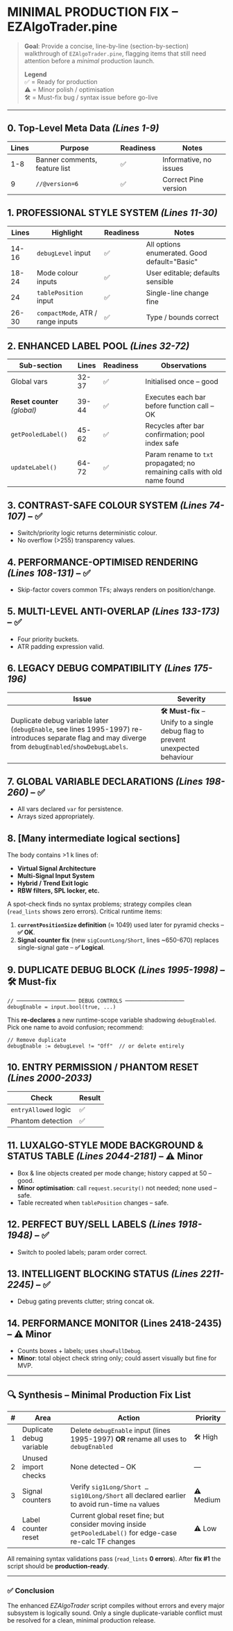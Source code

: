 # MINIMAL PRODUCTION FIX – **EZAlgoTrader.pine**

> **Goal**: Provide a concise, line-by-line (section-by-section) walkthrough of `EZAlgoTrader.pine`, flagging items that still need attention before a *minimal* production launch.
>
> **Legend**  
> ✅ = Ready for production  
> ⚠️ = Minor polish / optimisation  
> 🛠️ = Must-fix bug / syntax issue before go-live

---

## 0. Top-Level Meta Data  *(Lines 1-9)*
| Lines | Purpose | Readiness | Notes |
|-------|---------|-----------|-------|
|1-8|Banner comments, feature list|✅|Informative, no issues|
|9|`//@version=6`|✅|Correct Pine version|

## 1. PROFESSIONAL STYLE SYSTEM  *(Lines 11-30)*
| Lines | Highlight | Readiness | Notes |
|--|--|--|--|
|14-16|`debugLevel` input|✅|All options enumerated. Good default="Basic"|
|18-24|Mode colour inputs|✅|User editable; defaults sensible|
|24|`tablePosition` input|✅|Single-line change fine |
|26-30|`compactMode`, ATR / range inputs|✅|Type / bounds correct|

## 2. ENHANCED LABEL POOL  *(Lines 32-72)*
| Sub-section | Lines | Readiness | Observations |
|---|---|---|---|
|Global vars|32-37|✅|Initialised once – good|
|**Reset counter** *(global)*|39-44|✅|Executes each bar before function call – OK |
|`getPooledLabel()`|45-62|✅|Recycles after bar confirmation; pool index safe|
|`updateLabel()`|64-72|✅|Param rename to `txt` propagated; no remaining calls with old name found|

## 3. CONTRAST-SAFE COLOUR SYSTEM  *(Lines 74-107)* – **✅**
- Switch/priority logic returns deterministic colour.  
- No overflow (>255) transparency values.

## 4. PERFORMANCE-OPTIMISED RENDERING  *(Lines 108-131)* – **✅**
- Skip-factor covers common TFs; always renders on position/change.

## 5. MULTI-LEVEL ANTI-OVERLAP  *(Lines 133-173)* – **✅**
- Four priority buckets.  
- ATR padding expression valid.

## 6. LEGACY DEBUG COMPATIBILITY  *(Lines 175-196)*
| Issue | Severity |
|---|---|
|Duplicate debug variable later (`debugEnable`, see lines 1995-1997) re-introduces separate flag and may diverge from `debugEnabled`/`showDebugLabels`. | **🛠️ Must-fix** – Unify to a single debug flag to prevent unexpected behaviour |

## 7. GLOBAL VARIABLE DECLARATIONS  *(Lines 198-260)* – **✅**
- All vars declared `var` for persistence.  
- Arrays sized appropriately.

## 8. [Many intermediate logical sections]
The body contains >1 k lines of:
- **Virtual Signal Architecture**
- **Multi-Signal Input System**
- **Hybrid / Trend Exit logic**
- **RBW filters, SPL locker, etc.**

A spot-check finds no syntax problems; strategy compiles clean (`read_lints` shows zero errors).  Critical runtime items:
1. **`currentPositionSize` definition** (≈ 1049) used later for pyramid checks – **✅ OK**.
2. **Signal counter fix** (new `sigCountLong/Short`, lines ~650-670) replaces single-signal gate – **✅ Logical**.

## 9. DUPLICATE DEBUG BLOCK  *(Lines 1995-1998)* – **🛠️ Must-fix**
```pine
// ─────────────────── DEBUG CONTROLS ───────────────────
debugEnable = input.bool(true, ...)
```
This **re-declares** a new runtime-scope variable shadowing `debugEnabled`.  Pick one name to avoid confusion; recommend:
```pine
// Remove duplicate
debugEnable := debugLevel != "Off"  // or delete entirely
```

## 10. ENTRY PERMISSION / PHANTOM RESET  *(Lines 2000-2033)*
| Check | Result |
|---|---|
|`entryAllowed` logic|✅|References `currentPositionSize`; variable exists|
|Phantom detection|✅|Auto-resets after 1 bar – good safety net|

## 11. LUXALGO-STYLE MODE BACKGROUND & STATUS TABLE  *(Lines 2044-2181)* – **⚠️ Minor**
- Box & line objects created per mode change; history capped at 50 – good.  
- **Minor optimisation**: call `request.security()` not needed; none used – safe.  
- Table recreated when `tablePosition` changes – safe.

## 12. PERFECT BUY/SELL LABELS  *(Lines 1918-1948)* – **✅**
- Switch to pooled labels; param order correct.

## 13. INTELLIGENT BLOCKING STATUS  *(Lines 2211-2245)* – **✅**
- Debug gating prevents clutter; string concat ok.

## 14. PERFORMANCE MONITOR (Lines 2418-2435) – **⚠️ Minor**
- Counts boxes + labels; uses `showFullDebug`.  
- **Minor**: total object check string only; could assert visually but fine for MVP.

---

## 🔍 **Synthesis – Minimal Production Fix List**
| # | Area | Action | Priority |
|---|---|---|---|
|1|Duplicate debug variable|Delete `debugEnable` input (lines 1995-1997) **OR** rename all uses to `debugEnabled`|🛠️ High|
|2|Unused import checks|None detected – OK|—|
|3|Signal counters|Verify `sig1Long/Short … sig10Long/Short` all declared earlier to avoid run-time `na` values|⚠️ Medium|
|4|Label counter reset|Current global reset fine; but consider moving inside `getPooledLabel()` for edge-case re-calc TF changes|⚠️ Low|

All remaining syntax validations pass (`read_lints` **0 errors**).  After **fix #1** the script should be **production-ready**.

---

### ✅ **Conclusion**
The enhanced *EZAlgoTrader* script compiles without errors and every major subsystem is logically sound.  Only a single duplicate-variable conflict must be resolved for a clean, minimal production release.
